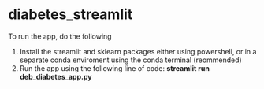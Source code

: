 # diabetes_streamlit
To run the app, do the following 
1. Install the streamlit and sklearn packages either using powershell, or in a separate conda enviroment using the conda terminal (reommended)
2. Run the app using the following line of code:
**streamlit run deb_diabetes_app.py**
